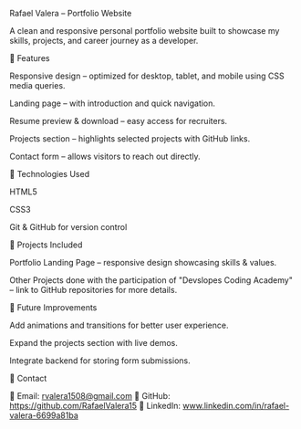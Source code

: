 Rafael Valera – Portfolio Website

A clean and responsive personal portfolio website built to showcase my skills, projects, and career journey as a developer.

🔹 Features

Responsive design – optimized for desktop, tablet, and mobile using CSS media queries.

Landing page – with introduction and quick navigation.

Resume preview & download – easy access for recruiters.

Projects section – highlights selected projects with GitHub links.

Contact form – allows visitors to reach out directly.

🔹 Technologies Used

HTML5

CSS3

Git & GitHub for version control

🔹 Projects Included

Portfolio Landing Page – responsive design showcasing skills & values.

Other Projects done with the participation of "Devslopes Coding Academy" – link to GitHub repositories for more details.

🔹 Future Improvements

Add animations and transitions for better user experience.

Expand the projects section with live demos.

Integrate backend for storing form submissions.

🔹 Contact

📧 Email: rvalera1508@gmail.com 🔗 GitHub: https://github.com/RafaelValera15 🔗 LinkedIn: www.linkedin.com/in/rafael-valera-6699a81ba
